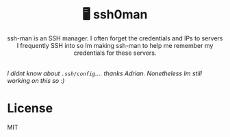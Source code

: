 <div align="center">
    <h1>🖥️ ssh0man</h1>
ssh-man is an SSH manager. I often forget the credentials and IPs to servers I frequently SSH into so Im making ssh-man to help me remember my credentials for these servers.
    <br>
    <br>
</div>

*I didnt know about `.ssh/config`.... thanks Adrian. Nonetheless Im still working on this so :)*

# License
MIT
